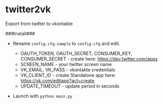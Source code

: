 twitter2vk
==========

Export from twitter to vkontakte

###Install###
* Rename `config.cfg.sample` to `config.cfg` and edit.
  * OAUTH_TOKEN, OAUTH_SECRET, CONSUMER_KEY, CONSUMER_SECRET - create here: https://dev.twitter.com/apps
  * SCREEN_NAME - your twitter screen name
  * VK_EMAIL, VK_PASS - vkontakte credentials
  * VK_CLIENT_ID - create Standalone app here: https://vk.com/editapp?act=create
  * UPDATE_TIMEOUT - update period in seconds

* Launch with `python main.py`
